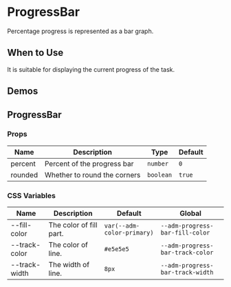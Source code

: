 # ProgressBar

Percentage progress is represented as a bar graph.

## When to Use

It is suitable for displaying the current progress of the task.

## Demos

<code src="./demos/demo1.tsx"></code>

## ProgressBar

### Props

| Name    | Description                  | Type      | Default |
| ------- | ---------------------------- | --------- | ------- |
| percent | Percent of the progress bar  | `number`  | `0`     |
| rounded | Whether to round the corners | `boolean` | `true`  |

### CSS Variables

| Name          | Description             | Default                    | Global                           |
| ------------- | ----------------------- | -------------------------- | -------------------------------- |
| --fill-color  | The color of fill part. | `var(--adm-color-primary)` | `--adm-progress-bar-fill-color`  |
| --track-color | The color of line.      | `#e5e5e5`                  | `--adm-progress-bar-track-color` |
| --track-width | The width of line.      | `8px`                      | `--adm-progress-bar-track-width` |
